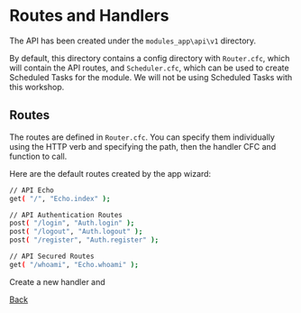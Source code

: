 # Routes and Handlers

The API has been created under the `modules_app\api\v1` directory.

By default, this directory contains a config directory with `Router.cfc`, which will contain the API routes, and `Scheduler.cfc`, which can be used to create Scheduled Tasks for the module. We will not be using Scheduled Tasks with this workshop.

## Routes

The routes are defined in `Router.cfc`. You can specify them individually using the HTTP verb and specifying the path, then the handler CFC and function to call.

Here are the default routes created by the app wizard:

```bash
// API Echo
get( "/", "Echo.index" );

// API Authentication Routes
post( "/login", "Auth.login" );
post( "/logout", "Auth.logout" );
post( "/register", "Auth.register" );

// API Secured Routes
get( "/whoami", "Echo.whoami" );
```

Create a new handler and 

[Back](../readMe.md)
